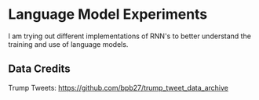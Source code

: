 # Language Model Experiments
I am trying out different implementations of RNN's to better understand the
training and use of language models.

## Data Credits
Trump Tweets: https://github.com/bpb27/trump_tweet_data_archive
